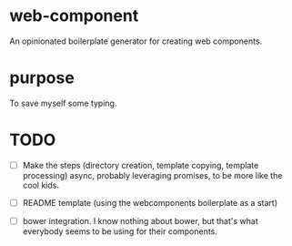 # web-component
An opinionated boilerplate generator for creating web components.

# purpose
To save myself some typing.

# TODO
- [ ] Make the steps (directory creation, template copying, template processing) async, probably leveraging promises, to be more like the cool kids.
- [ ] README template (using the webcomponents boilerplate as a start)
- [ ] bower integration. I know nothing about bower, but that's what everybody seems to be using for their components.

